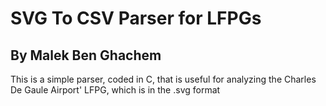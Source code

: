 # SVG To CSV Parser for LFPGs

## By Malek Ben Ghachem 

This is a simple parser, coded in C, that is useful for analyzing the Charles De Gaule Airport' LFPG, which is in the .svg format
